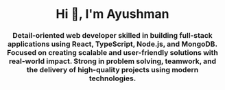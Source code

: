 <h1 align="center">Hi 👋, I'm Ayushman</h1>
<h3 align="center">Detail-oriented web developer skilled in building full-stack applications using React, TypeScript, Node.js, and MongoDB. Focused on creating scalable and user-friendly solutions with real-world impact. Strong in problem solving, teamwork, and the delivery of high-quality projects using modern technologies.</h4>

<!-- <p align="left"> <img src="https://komarev.com/ghpvc/?username=ayushmanpani&label=Profile%20views&color=0e75b6&style=flat" alt="ayushmanpani" /> </p> -->




<!-- <p align="left"
<a href="https://twitter.com/carat148l" target="blank"><img align="center" src="https://raw.githubusercontent.com/rahuldkjain/github-profile-readme-generator/master/src/images/icons/Social/twitter.svg" alt="carat148l" height="30" width="40" /></a> 
<a href="https://linkedin.com/in/al" target="blank"><img align="center" src="https://raw.githubusercontent.com/rahuldkjain/github-profile-readme-generator/master/src/images/icons/Social/linked-in-alt.svg" alt="alishasingh" height="30" width="40" /></a>
<a href="https://instagram.com/sketchbling" target="blank"><img align="center" src="https://raw.githubusercontent.com/rahuldkjain/github-profile-readme-generator/master/src/images/icons/Social/instagram.svg" alt="sketchbling" height="30" width="40" /></a>
<a href="https://www.hackerrank.com/alishasingh2501" target="blank"><img align="center" src="https://raw.githubusercontent.com/rahuldkjain/github-profile-readme-generator/master/src/images/icons/Social/hackerrank.svg" alt="alishasingh2501" height="30" width="40" /></a>
<a href="https://www.leetcode.com/alisha2501" target="blank"><img align="center" src="https://raw.githubusercontent.com/rahuldkjain/github-profile-readme-generator/master/src/images/icons/Social/leet-code.svg" alt="alisha2501" height="30" width="40" /></a>
</p> 
 -->


<!-- <p><img align="center" src="https://github-readme-stats.vercel.app/api/top-langs?username=ayushmanpani&show_icons=true&locale=en&layout=compact" alt="ayushmanpani" /></p>

<!-- <p>&nbsp;<img align="center" src="https://github-readme-stats.vercel.app/api?username=ayushmanpani&show_icons=true&locale=en" alt="ayushmanpani" /></p> -->

<!-- <p><img align="center" src="https://github-readme-streak-stats.herokuapp.com/?user=ayushmanpani&" alt="ayushmanpani" /></p>

<p align="left"> <a href="https://github.com/ryo-ma/github-profile-trophy"><img src="https://github-profile-trophy.vercel.app/?username=ayushmanpani" alt="ayushmanpani" /></a> </p> -->
